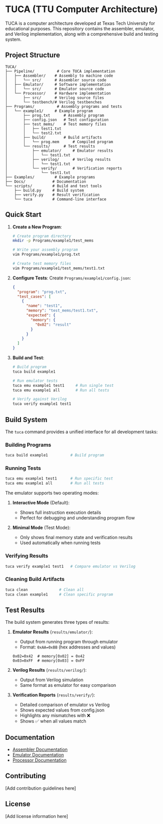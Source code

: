 # TUCA (TTU Computer Architecture)

TUCA is a computer architecture developed at Texas Tech University for educational purposes. This repository contains the assembler, emulator, and Verilog implementation, along with a comprehensive build and testing system.

## Project Structure

```
TUCA/
├── Pipeline/          # Core TUCA implementation
│   ├── Assembler/    # Assembly to machine code
│   │   └── src/      # Assembler source code
│   ├── Emulator/     # Software implementation
│   │   └── src/      # Emulator source code
│   └── Processor/    # Hardware implementation
│       ├── src/      # Verilog source files
│       └── testbench/# Verilog testbenches
├── Programs/          # Assembly programs and tests
│   └── example1/     # Example program
│       ├── prog.txt      # Assembly program
│       ├── config.json   # Test configuration
│       ├── test_mems/    # Test memory files
│       │   ├── test1.txt
│       │   └── test2.txt
│       ├── build/        # Build artifacts
│       │   └── prog.mem      # Compiled program
│       └── results/      # Test results
│           ├── emulator/     # Emulator results
│           │   └── test1.txt
│           ├── verilog/      # Verilog results
│           │   └── test1.txt
│           └── verify/       # Verification reports
│               └── test1.txt
├── Examples/         # Example programs
├── Docs/            # Documentation
└── scripts/         # Build and test tools
    ├── build.py     # Build system
    ├── verify.py    # Result verification
    └── tuca         # Command-line interface
```

## Quick Start

1. **Create a New Program**:

   ```bash
   # Create program directory
   mkdir -p Programs/example1/test_mems

   # Write your assembly program
   vim Programs/example1/prog.txt

   # Create test memory files
   vim Programs/example1/test_mems/test1.txt
   ```

2. **Configure Tests**:
   Create `Programs/example1/config.json`:

   ```json
   {
     "program": "prog.txt",
     "test_cases": [
       {
         "name": "test1",
         "memory": "test_mems/test1.txt",
         "expected": {
           "memory": {
             "0x02": "result"
           }
         }
       }
     ]
   }
   ```

3. **Build and Test**:

   ```bash
   # Build program
   tuca build example1

   # Run emulator tests
   tuca emu example1 test1     # Run single test
   tuca emu example1 all       # Run all tests

   # Verify against Verilog
   tuca verify example1 test1
   ```

## Build System

The `tuca` command provides a unified interface for all development tasks:

### Building Programs

```bash
tuca build example1          # Build program
```

### Running Tests

```bash
tuca emu example1 test1      # Run specific test
tuca emu example1 all        # Run all tests
```

The emulator supports two operating modes:

1. **Interactive Mode** (Default):

   - Shows full instruction execution details
   - Perfect for debugging and understanding program flow

2. **Minimal Mode** (Test Mode):
   - Only shows final memory state and verification results
   - Used automatically when running tests

### Verifying Results

```bash
tuca verify example1 test1   # Compare emulator vs Verilog
```

### Cleaning Build Artifacts

```bash
tuca clean              # Clean all
tuca clean example1     # Clean specific program
```

## Test Results

The build system generates three types of results:

1. **Emulator Results** (`results/emulator/`):

   - Output from running program through emulator
   - Format: `0xAA=0xBB` (hex addresses and values)

   ```
   0x02=0x42  # memory[0x02] = 0x42
   0x03=0xFF  # memory[0x03] = 0xFF
   ```

2. **Verilog Results** (`results/verilog/`):

   - Output from Verilog simulation
   - Same format as emulator for easy comparison

3. **Verification Reports** (`results/verify/`):
   - Detailed comparison of emulator vs Verilog
   - Shows expected values from config.json
   - Highlights any mismatches with ❌
   - Shows ✅ when all values match

## Documentation

- [Assembler Documentation](Pipeline/Assembler/README.md)
- [Emulator Documentation](Pipeline/Emulator/README.md)
- [Processor Documentation](Pipeline/Processor/README.md)

## Contributing

[Add contribution guidelines here]

## License

[Add license information here]
